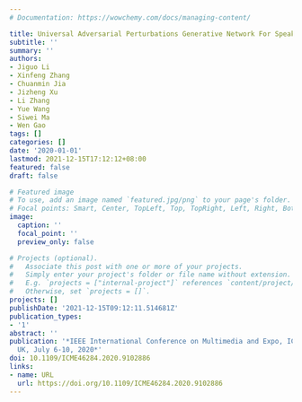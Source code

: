 ```yaml
---
# Documentation: https://wowchemy.com/docs/managing-content/

title: Universal Adversarial Perturbations Generative Network For Speaker Recognition
subtitle: ''
summary: ''
authors:
- Jiguo Li
- Xinfeng Zhang
- Chuanmin Jia
- Jizheng Xu
- Li Zhang
- Yue Wang
- Siwei Ma
- Wen Gao
tags: []
categories: []
date: '2020-01-01'
lastmod: 2021-12-15T17:12:12+08:00
featured: false
draft: false

# Featured image
# To use, add an image named `featured.jpg/png` to your page's folder.
# Focal points: Smart, Center, TopLeft, Top, TopRight, Left, Right, BottomLeft, Bottom, BottomRight.
image:
  caption: ''
  focal_point: ''
  preview_only: false

# Projects (optional).
#   Associate this post with one or more of your projects.
#   Simply enter your project's folder or file name without extension.
#   E.g. `projects = ["internal-project"]` references `content/project/deep-learning/index.md`.
#   Otherwise, set `projects = []`.
projects: []
publishDate: '2021-12-15T09:12:11.514681Z'
publication_types:
- '1'
abstract: ''
publication: '*IEEE International Conference on Multimedia and Expo, ICME 2020, London,
  UK, July 6-10, 2020*'
doi: 10.1109/ICME46284.2020.9102886
links:
- name: URL
  url: https://doi.org/10.1109/ICME46284.2020.9102886
---
```

